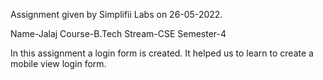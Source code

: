 Assignment given by Simplifii Labs on 26-05-2022.

Name-Jalaj
Course-B.Tech
Stream-CSE
Semester-4

In this assignment a login form is created. It helped us to learn to create a mobile view login form.

